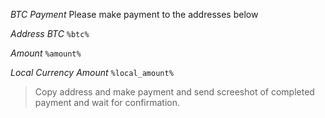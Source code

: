 *BTC Payment*
Please make payment to the addresses below

*Address BTC* 
`%btc%`

*Amount*
`%amount%`

*Local Currency Amount*
`%local_amount%`


>Copy address and make payment and send screeshot of completed payment and wait for confirmation\.